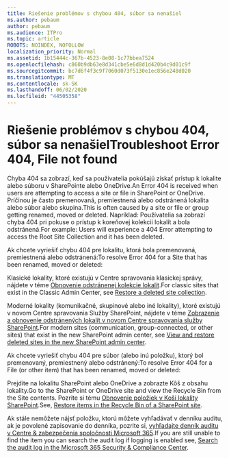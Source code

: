 ```yaml
---
title: Riešenie problémov s chybou 404, súbor sa nenašiel
ms.author: pebaum
author: pebaum
ms.audience: ITPro
ms.topic: article
ROBOTS: NOINDEX, NOFOLLOW
localization_priority: Normal
ms.assetid: 1b15444c-367b-4523-8e08-1c77bbea7524
ms.openlocfilehash: c860b9db63e8d341cbe5e6d8d1d420b4c9d01c9f
ms.sourcegitcommit: bc7d6f4f3c9f7060d073f5130e1ec856e248d020
ms.translationtype: MT
ms.contentlocale: sk-SK
ms.lasthandoff: 06/02/2020
ms.locfileid: "44505358"
---
```

# <a name="troubleshoot-error-404-file-not-found"></a><span data-ttu-id="e5302-102">Riešenie problémov s chybou 404, súbor sa nenašiel</span><span class="sxs-lookup"><span data-stu-id="e5302-102">Troubleshoot Error 404, File not found</span></span>

<span data-ttu-id="e5302-103">Chyba 404 sa zobrazí, keď sa používatelia pokúšajú získať prístup k lokalite alebo súboru v SharePointe alebo OneDrive.</span><span class="sxs-lookup"><span data-stu-id="e5302-103">An Error 404 is received when users are attempting to access a site or file in SharePoint or OneDrive.</span></span> <span data-ttu-id="e5302-104">Príčinou je často premenovaná, premiestnená alebo odstránená lokalita alebo súbor alebo skupina.</span><span class="sxs-lookup"><span data-stu-id="e5302-104">This is often caused by a site or file or group getting renamed, moved or deleted.</span></span> <span data-ttu-id="e5302-105">Napríklad: Používatelia sa zobrazí chyba 404 pri pokuse o prístup k koreňovej kolekcii lokalít a bola odstránená.</span><span class="sxs-lookup"><span data-stu-id="e5302-105">For example: Users will experience a 404 Error attempting to access the Root Site Collection and it has been deleted.</span></span>

<span data-ttu-id="e5302-106">Ak chcete vyriešiť chybu 404 pre lokalitu, ktorá bola premenovaná, premiestnená alebo odstránená:</span><span class="sxs-lookup"><span data-stu-id="e5302-106">To resolve Error 404 for a Site that has been renamed, moved or deleted:</span></span>

<span data-ttu-id="e5302-107">Klasické lokality, ktoré existujú v Centre spravovania klasickej správy, nájdete v téme [Obnovenie odstránenej kolekcie lokalít](https://docs.microsoft.com/sharepoint/restore-deleted-site-collection).</span><span class="sxs-lookup"><span data-stu-id="e5302-107">For classic sites that exist in the Classic Admin Center, see [Restore a deleted site collection](https://docs.microsoft.com/sharepoint/restore-deleted-site-collection).</span></span>

<span data-ttu-id="e5302-108">Moderné lokality (komunikačné, skupinové alebo iné lokality), ktoré existujú v novom Centre spravovania Služby SharePoint, nájdete v téme [Zobrazenie a obnovenie odstránených lokalít v novom Centre spravovania služby SharePoint](https://docs.microsoft.com/sharepoint/restore-deleted-site-collection).</span><span class="sxs-lookup"><span data-stu-id="e5302-108">For modern sites (communication, group-connected, or other sites) that exist in the new SharePoint admin center, see [View and restore deleted sites in the new SharePoint admin center](https://docs.microsoft.com/sharepoint/restore-deleted-site-collection).</span></span>

<span data-ttu-id="e5302-109">Ak chcete vyriešiť chybu 404 pre súbor (alebo inú položku), ktorý bol premenovaný, premiestnený alebo odstránený:</span><span class="sxs-lookup"><span data-stu-id="e5302-109">To resolve Error 404 for a File (or other item) that has been renamed, moved or deleted:</span></span>

<span data-ttu-id="e5302-110">Prejdite na lokalitu SharePoint alebo OneDrive a zobrazte Kôš z obsahu lokality.</span><span class="sxs-lookup"><span data-stu-id="e5302-110">Go to the SharePoint or OneDrive site and view the Recycle Bin from the Site contents.</span></span> <span data-ttu-id="e5302-111">Pozrite si tému [Obnovenie položiek v Koši lokality SharePoint](https://support.office.com/article/Restore-items-in-the-Recycle-Bin-of-a-SharePoint-site-6df466b6-55f2-4898-8d6e-c0dff851a0be#ID0EAADAAA=Online).</span><span class="sxs-lookup"><span data-stu-id="e5302-111">See, [Restore items in the Recycle Bin of a SharePoint site](https://support.office.com/article/Restore-items-in-the-Recycle-Bin-of-a-SharePoint-site-6df466b6-55f2-4898-8d6e-c0dff851a0be#ID0EAADAAA=Online).</span></span>

<span data-ttu-id="e5302-112">Ak stále nemôžete nájsť položku, ktorú môžete vyhľadávať v denníku auditu, ak je povolené zapisovanie do denníka, pozrite si, [vyhľadajte denník auditu v Centre & zabezpečenia spoločnosti Microsoft 365](https://docs.microsoft.com/microsoft-365/compliance/search-the-audit-log-in-security-and-compliance).</span><span class="sxs-lookup"><span data-stu-id="e5302-112">If you are still unable to find the item you can search the audit log if logging is enabled see, [Search the audit log in the Microsoft 365 Security & Compliance Center](https://docs.microsoft.com/microsoft-365/compliance/search-the-audit-log-in-security-and-compliance).</span></span>
